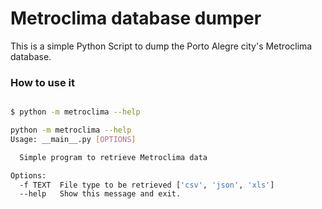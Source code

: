 # Metroclima database dumper


This is a simple Python Script to dump the Porto Alegre city's Metroclima database.

### How to use it

```bash

$ python -m metroclima --help

python -m metroclima --help
Usage: __main__.py [OPTIONS]

  Simple program to retrieve Metroclima data

Options:
  -f TEXT  File type to be retrieved ['csv', 'json', 'xls']
  --help   Show this message and exit.

```
